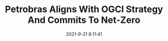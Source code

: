 ---
"title": "Petrobras Aligns With OGCI Strategy And Commits To Net-Zero"
"date": "2021-9-21 8:11:41"
"feed_name": "RIGZONE"
"feed_website": "http://www.rigzone.com/"
"feed_rss": "http://www.rigzone.com/news/rss/rigzone_latest.aspx"
"link": "https://www.rigzone.com/news/petrobras_aligns_with_ogci_strategy_and_commits_to_netzero-21-sep-2021-166479-article/?rss=true"
"file": "_posts/2021-1-1-93f18e7fda6c9518ba4ea3bdfa59386633c3bb7b.md"
"accident": "0"
"drilling": "0"
"dead": "0"
"injured": "0"
"where": "unknown site"
---